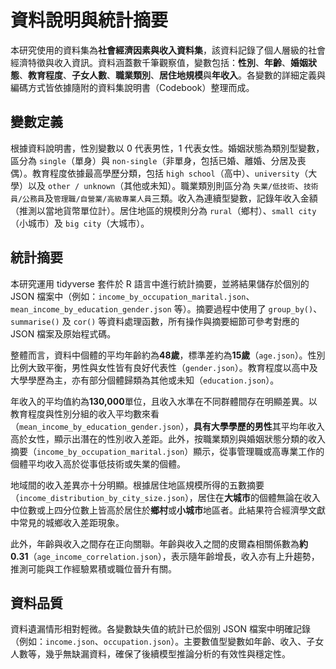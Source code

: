 

# 資料說明與統計摘要

本研究使用的資料集為**社會經濟因素與收入資料集**，該資料記錄了個人層級的社會經濟特徵與收入資訊。資料涵蓋數千筆觀察值，變數包括：**性別**、**年齡**、**婚姻狀態**、**教育程度**、**子女人數**、**職業類別**、**居住地規模**與**年收入**。各變數的詳細定義與編碼方式皆依據隨附的資料集說明書（Codebook）整理而成。

## 變數定義

根據資料說明書，性別變數以 0 代表男性，1 代表女性。婚姻狀態為類別型變數，區分為 `single`（單身）與 `non-single`（非單身，包括已婚、離婚、分居及喪偶）。教育程度依據最高學歷分類，包括 `high school`（高中）、`university`（大學）以及 `other / unknown`（其他或未知）。職業類別則區分為 `失業/低技術`、`技術員/公務員`及`管理職/自營業/高級專業人員`三類。收入為連續型變數，記錄年收入金額（推測以當地貨幣單位計）。居住地區的規模則分為 `rural`（鄉村）、`small city`（小城市）及 `big city`（大城市）。

## 統計摘要

本研究運用 tidyverse 套件於 R 語言中進行統計摘要，並將結果儲存於個別的 JSON 檔案中（例如：`income_by_occupation_marital.json`、`mean_income_by_education_gender.json` 等）。摘要過程中使用了 `group_by()`、`summarise()` 及 `cor()` 等資料處理函數，所有操作與摘要細節可參考對應的 JSON 檔案及原始程式碼。

整體而言，資料中個體的平均年齡約為**48歲**，標準差約為**15歲**（`age.json`）。性別比例大致平衡，男性與女性皆有良好代表性（`gender.json`）。教育程度以高中及大學學歷為主，亦有部分個體歸類為其他或未知（`education.json`）。

年收入的平均值約為**130,000**單位，且收入水準在不同群體間存在明顯差異。以教育程度與性別分組的收入平均數來看（`mean_income_by_education_gender.json`），**具有大學學歷的男性**其平均年收入高於女性，顯示出潛在的性別收入差距。此外，按職業類別與婚姻狀態分類的收入摘要（`income_by_occupation_marital.json`）顯示，從事管理職或高專業工作的個體平均收入高於從事低技術或失業的個體。

地域間的收入差異亦十分明顯。根據居住地區規模所得的五數摘要（`income_distribution_by_city_size.json`），居住在**大城市**的個體無論在收入中位數或上四分位數上皆高於居住於**鄉村**或**小城市**地區者。此結果符合經濟學文獻中常見的城鄉收入差距現象。

此外，年齡與收入之間存在正向關聯。年齡與收入之間的皮爾森相關係數為**約 0.31**（`age_income_correlation.json`），表示隨年齡增長，收入亦有上升趨勢，推測可能與工作經驗累積或職位晉升有關。

## 資料品質

資料遺漏情形相對輕微。各變數缺失值的統計已於個別 JSON 檔案中明確記錄（例如：`income.json`、`occupation.json`）。主要數值型變數如年齡、收入、子女人數等，幾乎無缺漏資料，確保了後續模型推論分析的有效性與穩定性。
